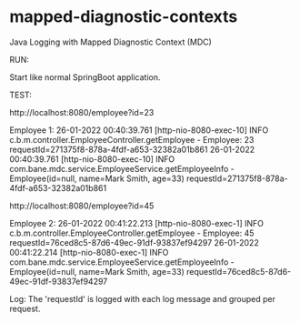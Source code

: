 # mapped-diagnostic-contexts
Java Logging with Mapped Diagnostic Context (MDC)

RUN: 

Start like normal SpringBoot application. 

TEST: 

http://localhost:8080/employee?id=23

Employee 1: 
26-01-2022 00:40:39.761 [http-nio-8080-exec-10] INFO  c.b.m.controller.EmployeeController.getEmployee - Employee: 23 requestId=271375f8-878a-4fdf-a653-32382a01b861
26-01-2022 00:40:39.761 [http-nio-8080-exec-10] INFO  com.bane.mdc.service.EmployeeService.getEmployeeInfo - Employee(id=null, name=Mark Smith, age=33) requestId=271375f8-878a-4fdf-a653-32382a01b861

http://localhost:8080/employee?id=45

Employee 2: 
26-01-2022 00:41:22.213 [http-nio-8080-exec-1] INFO  c.b.m.controller.EmployeeController.getEmployee - Employee: 45 requestId=76ced8c5-87d6-49ec-91df-93837ef94297
26-01-2022 00:41:22.214 [http-nio-8080-exec-1] INFO  com.bane.mdc.service.EmployeeService.getEmployeeInfo - Employee(id=null, name=Mark Smith, age=33) requestId=76ced8c5-87d6-49ec-91df-93837ef94297

Log: 
The 'requestId' is logged with each log message and grouped per request. 
